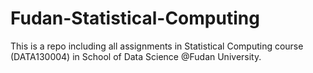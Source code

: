 # Fudan-Statistical-Computing
 This is a repo including all assignments in Statistical Computing course (DATA130004) in School of Data Science @Fudan University.
